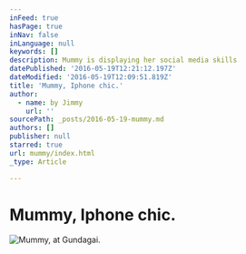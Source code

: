 ```yaml
---
inFeed: true
hasPage: true
inNav: false
inLanguage: null
keywords: []
description: Mummy is displaying her social media skills
datePublished: '2016-05-19T12:21:12.197Z'
dateModified: '2016-05-19T12:09:51.819Z'
title: 'Mummy, Iphone chic.'
author:
  - name: by Jimmy
    url: ''
sourcePath: _posts/2016-05-19-mummy.md
authors: []
publisher: null
starred: true
url: mummy/index.html
_type: Article

---
```

# Mummy, Iphone chic.
![Mummy, at Gundagai.](https://the-grid-user-content.s3-us-west-2.amazonaws.com/b3d01464-721a-4fef-9362-f17e3f0eebba.jpg)
